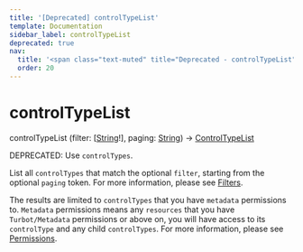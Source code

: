 ```yaml
---
title: '[Deprecated] controlTypeList'
template: Documentation
sidebar_label: controlTypeList
deprecated: true
nav:
  title: '<span class="text-muted" title="Deprecated - controlTypeList">&osol; <em>controlTypeList</em></span>'
  order: 20
---
```


# controlTypeList

<div className="pb-4 font-roboto-slab text-lg"><span className="font-bold">controlTypeList</span> <span style={{'fontWeight':400,'fontSize':'0.85em'}}>(filter: [<a href="/guardrails/docs/reference/graphql/scalar/String">String</a>!], paging: <a href="/guardrails/docs/reference/graphql/scalar/String">String</a>) &rarr; <a href="/guardrails/docs/reference/graphql/object/ControlTypeList">ControlTypeList</a></span>
</div>

<span class="deprecated-field"><span class="deprecated-title">DEPRECATED:</span> Use `controlTypes`.</span>

List all `controlTypes` that match the optional `filter`, starting from the optional `paging` token. For more information, please see [Filters](https://turbot.com/guardrails/docs/reference/filter).

The results are limited to `controlTypes` that you have `metadata` permissions to. `Metadata` permissions means any `resources` that you have `Turbot/Metadata` permissions or above on, you will have access to its `controlType` and any child `controlTypes`. For more information, please see [Permissions](https://turbot.com/guardrails/docs/concepts/iam/permissions).